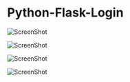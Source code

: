 # Python-Flask-Login

![ScreenShot](https://github.com/ernestoz1/projectos/blob/main/C1.PNG)

![ScreenShot](https://github.com/ernestoz1/projectos/blob/main/C2.PNG)

![ScreenShot](https://github.com/ernestoz1/projectos/blob/main/C3.PNG)

![ScreenShot](https://github.com/ernestoz1/projectos/blob/main/C4.PNG)

